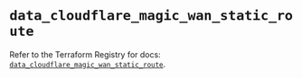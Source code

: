 # `data_cloudflare_magic_wan_static_route`

Refer to the Terraform Registry for docs: [`data_cloudflare_magic_wan_static_route`](https://registry.terraform.io/providers/cloudflare/cloudflare/5.2.0/docs/data-sources/magic_wan_static_route).
